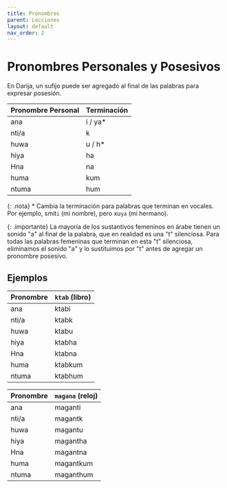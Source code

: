 ```yaml
---
title: Pronombres
parent: Lecciones
layout: default
nav_order: 2
---
```


# Pronombres Personales y Posesivos

En Darija, un sufijo puede ser agregado al final de las palabras para expresar posesión.

| Pronombre Personal | Terminación |
|--------------------|-------------|
| ana                | i / ya*     |
| nti/a              | k           |
| huwa               | u / h*      |
| hiya               | ha          |
| Hna                | na          |
| huma               | kum         |
| ntuma              | hum         |

{: .nota}
\* Cambia la terminación para palabras que terminan en vocales. Por ejemplo, smit`i` (mi nombre), pero xu`ya` (mi hermano).

{: .importante}
La mayoría de los sustantivos femeninos en árabe tienen un sonido "a" al final de la palabra, que en realidad es una "t" silenciosa. Para todas las palabras femeninas que terminan en esta "t" silenciosa, eliminamos el sonido "a" y lo sustituimos por "t" antes de agregar un pronombre posesivo.

## Ejemplos

| Pronombre | `ktab` (libro) |
|-----------|----------------|
| ana       | ktabi          |
| nti/a     | ktabk          |
| huwa      | ktabu          |
| hiya      | ktabha         |
| Hna       | ktabna         |
| huma      | ktabkum        |
| ntuma     | ktabhum        |

| Pronombre | `magana` (reloj) |
|-----------|------------------|
| ana       | maganti          |
| nti/a     | magantk          |
| huwa      | magantu          |
| hiya      | magantha         |
| Hna       | magantna         |
| huma      | magantkum        |
| ntuma     | maganthum        |